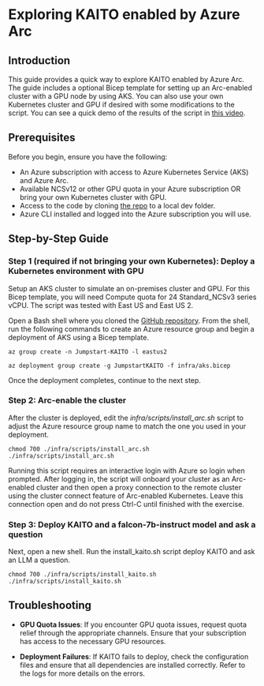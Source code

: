# Exploring KAITO enabled by Azure Arc

## Introduction

This guide provides a quick way to explore KAITO enabled by Azure Arc. The guide includes a optional Bicep template for setting up an Arc-enabled cluster with a GPU node by using AKS. You can also use your own Kubernetes cluster and GPU if desired with some modifications to the script. You can see a quick demo of the results of the script in [this video](https://www.youtube.com/watch?v=Kef9WFyCeQA).

## Prerequisites

Before you begin, ensure you have the following:

* An Azure subscription with access to Azure Kubernetes Service (AKS) and Azure Arc.
* Available NCSv12 or other GPU quota in your Azure subscription OR bring your own Kubernetes cluster with GPU.
* Access to the code by cloning [the repo](https://github.com/dkirby-ms/jsdrop_kaito) to a local dev folder.
* Azure CLI installed and logged into the Azure subscription you will use.

## Step-by-Step Guide

### Step 1 (required if not bringing your own Kubernetes): Deploy a Kubernetes environment with GPU

Setup an AKS cluster to simulate an on-premises cluster and GPU. For this Bicep template, you will need Compute quota for 24 Standard_NCSv3 series vCPU. The script was tested with East US and East US 2.

Open a Bash shell where you cloned the [GitHub repository](https://github.com/dkirby-ms/jsdrop_kaito). From the shell, run the following commands to create an Azure resource group and begin a deployment of AKS using a Bicep template.

    az group create -n Jumpstart-KAITO -l eastus2

    az deployment group create -g JumpstartKAITO -f infra/aks.bicep

Once the deployment completes, continue to the next step.

### Step 2: Arc-enable the cluster

After the cluster is deployed, edit the _infra/scripts/install_arc.sh_ script to adjust the Azure resource group name to match the one you used in your deployment.

    chmod 700 ./infra/scripts/install_arc.sh
    ./infra/scripts/install_arc.sh

Running this script requires an interactive login with Azure so login when prompted. After logging in, the script will onboard your cluster as an Arc-enabled cluster and then open a proxy connection to the remote cluster using the cluster connect feature of Arc-enabled Kubernetes. Leave this connection open and do not press Ctrl-C until finished with the exercise.

### Step 3: Deploy KAITO and a falcon-7b-instruct model and ask a question

Next, open a new shell. Run the install_kaito.sh script deploy KAITO and ask an LLM a question.

    chmod 700 ./infra/scripts/install_kaito.sh
    ./infra/scripts/install_kaito.sh

## Troubleshooting

* **GPU Quota Issues**: If you encounter GPU quota issues, request quota relief through the appropriate channels. Ensure that your subscription has access to the necessary GPU resources.

* **Deployment Failures**: If KAITO fails to deploy, check the configuration files and ensure that all dependencies are installed correctly. Refer to the logs for more details on the errors.
